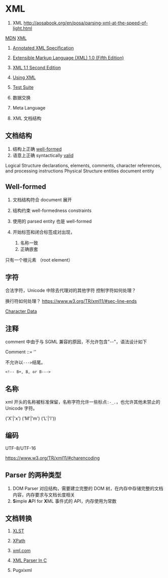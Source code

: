 # XML

1. XML http://aosabook.org/en/posa/parsing-xml-at-the-speed-of-light.html

[MDN](https://developer.mozilla.org/en-US/docs/Web/XML/XML_introduction)
[XML](https://web.archive.org/web/20151016053704/http://wam.inrialpes.fr/courses/PG-MoSIG12/xml.pdf)

1. [Annotated XML Specification](https://www.xml.com/axml/axml.html)
1. [Extensible Markup Language (XML) 1.0 (Fifth Edition)](https://www.w3.org/TR/REC-xml/)
1. [XML 1.1 Second Edition](https://www.w3.org/TR/xml11/)

1. [Using XML](https://alistapart.com/article/usingxml/)
1. [Test Suite](https://www.w3.org/XML/Test/)

1. 数据交换
1. Meta Language

1. XML 文档结构

## 文档结构

1. 结构上正确 [well-formed](https://www.w3.org/TR/xml11/#dt-wellformed)
1. 语意上正确 syntactically [valid](https://www.w3.org/TR/xml11/#dt-valid)

Logical Structure declarations, elements, comments, character references, and processing instructions
Physical Structure entities document entity

## Well-formed

1. 文档结构符合 document 展开
1. 结构约束 well-formedness constraints
1. 使用的 parsed entity 也是 well-formed

1. 开始标签和闭合标签成对出现，
   1. 名称一致
   1. 正确嵌套

只有一个根元素 （root element）

## 字符

合法字符，Unicode 中除去代理对的其他字符
控制字符如何处理？

换行符如何处理？ https://www.w3.org/TR/xml11/#sec-line-ends

[Character Data](https://www.w3.org/TR/xml11/#dt-chardata)

## 注释

comment 中由于与 SGML 兼容的原因，不允许包含"--"，语法设计如下

Comment ::= '<!--' ((Char - '-') | ('-' (Char - '-')))* '-->'

不允许以`--->`结尾。

```
<!-- B+, B, or B--->
```

## 名称

xml 开头的名称被标准保留，名称字符允许一些标点`:-_.`，也允许其他未禁止的 Unicode 字符。

('X'|'x') ('M'|'m') ('L'|'l'))

## 编码

UTF-8/UTF-16

https://www.w3.org/TR/xml11/#charencoding

## Parser 的两种类型

1. DOM Parser 对应结构，需要建立完整的 DOM 树，在内存中存储完整的文档内容，内存要求与文档长度相关
1. **S**imple **A**PI for **X**ML 事件式的 API，内存使用为常数

## 文档转换

1. [XLST](https://developer.mozilla.org/en-US/docs/Web/XSLT)
1. [XPath](https://developer.mozilla.org/en-US/docs/Web/XPath)

1. [xml.com](https://www.xml.com/)

1. [XML Parser In C](https://www.youtube.com/watch?v=kPFYfTvMRs8)
1. Pugxixml
